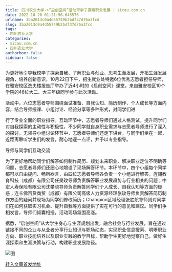 ```yaml
---
title: 四川农业大学->“启创空间”活动带学子探索职业发展 | sicau.com.cn
date: 2022-10-26 01:21:56.645576
urlname: 3ba2013c0a4d55749b2bdf37d76a3fcd
slug: 3ba2013c0a4d55749b2bdf37d76a3fcd
tags: 
- 四川农业大学
categories:
- sicau.com.cn
- 四川农业大学
authorbox: false
sidebar: false
---
```

为更好地引导我校学子探索自我、了解职业与创业、思考生涯发展，开拓生涯发展视角，培养创新意识，10月22日下午，招生就业处特邀6位优秀志愿者担任导师，在雅安校区逸夫楼报告厅举办了近4小时的《启创空间》课堂。来自雅安校区10个学院的46位大二、大三年级同学参与此次活动。

活动中，六位志愿者导师围绕面试准备、自我认知、简历制作、个人成长等方面内容，结合导师授课、小组讨论、经验分享等多种形式，对同学们进
<!--more-->
行了专业全面的职业指导。互动环节中，志愿者导师们通过人格测试，提升同学们对自我探索的主动性与积极性，不少同学就自身职业需求与志愿者导师进行了深入的探讨。无领导小组讨论环节中，志愿者导师们还走下讲台，与同学们坐在一起，近距离聆听学生们的发言，耐心地逐一点评，并予以专业指导。

导师与同学们互动交流

为了更好地帮助同学们解答如何制作简历、规划未来职业、解决职业定位不明确等问题，志愿者导师们还细心地增设了现场解答环节。本环节中，四个小组每个同学都可以自由提问、畅所欲言，由四位志愿者导师各负责一个小组进行解答，旌翎教育科技（成都）有限公司任昊玟导师负责解答职业发展趋势与行业相关的问题；中宏人寿保险有限公司沈攀晓导师负责解答同学们个人成长、自我认知等方面的疑惑；连卡佛百货商贸（成都）有限公司高级人力资源经理张玫导师负责解答简历制作方面的疑问并现场为同学们修改简历；Champion区域经理张胜航导师则对同学们在如何获取实习机会、提升自我等方面提供了实在可行的意见和建议。同学们争相发言，导师们倾囊相授，活动现场氛围高涨。

据悉，“启创空间”从大学生身心与生涯规划出发，融合社会与行业发展，旨在通过链接不同的企业与从业者分享行业知识与职场动态，实现职业信息搜索、明晰职业方向、职业技能培养以及职业实践的教学目标，帮助学生更好地觉察自己，做好生涯探索和生涯决策与行动，构建职业发展路径。

![图](https://news.sicau.edu.cn/__local/A/14/FC/C7D350324A4D48682EBBA6D2505_815B555E_1CB06.jpg)

[转入文章首发地址](https://news.sicau.edu.cn/info/1078/69936.htm)